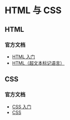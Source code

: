 # HTML 与 CSS

## HTML

### 官方文档

- [HTML 入门](https://developer.mozilla.org/zh-CN/docs/Learn/HTML)
- [HTML（超文本标记语言）](https://developer.mozilla.org/zh-CN/docs/Web/HTML)

## CSS

### 官方文档

- [CSS 入门](https://developer.mozilla.org/zh-CN/docs/Learn/CSS)
- [CSS](https://developer.mozilla.org/zh-CN/docs/Web/CSS)
